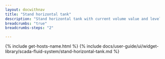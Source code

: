 ```yaml
---
layout: docwithnav
title: "Stand horizontal tank"
description: "Stand horizontal tank with current volume value and level visualizations."
breadcrumbs: "true"
breadcrumbs-steps: "2"

---
```

{% include get-hosts-name.html %}
{% include docs/user-guide/ui/widget-library/scada-fluid-system/stand-horizontal-tank.md %}

